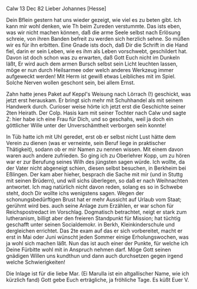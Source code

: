  Calw 13 Dec 82
Lieber Johannes [Hesse]

Dein Bflein gestern hat uns wieder gezeigt, wie viel es zu beten gibt. Ich kann mir wohl denken, wie Th beim Zureden verstummte. Das ists eben, was wir nicht machen können, daß die arme Seele selbst nach Erlösung schreie, von ihren Banden befreit zu werden sich herzlich sehne. So müßen wir es für ihn erbitten. Eine Gnade ists doch, daß Dir die Schrift in die Hand fiel, darin er sein Leben, wie es ihm als Leben vorschwebt, geschildert hat. Davon ist doch schon was zu erwarten, daß Gott Euch nicht im Dunkeln läßt, Er wird auch dem armen Bursch selbst sein Licht leuchten lassen, möge er nun durch Heilsarmee oder welch anderes Werkzeug immer aufgeweckt werden! Mit Herm ist gewiß etwas Leibliches mit im Spiel. Solche Nerven wollen geschont sein, bei allem Ernst.

Zahn hatte jenes Paket auf Keppl's Weisung nach Lörrach (!) geschickt, was jetzt erst herauskam. Er bringt sich mehr mit Schuhhandel als mit seinem Handwerk durch. Curioser weise hörte ich jetzt erst die Geschichte seiner 2ten Heirath. Der Colp. Hasis kam mit seiner Tochter nach Calw und sagte Z: hier habe ich eine Frau für Dich, und so geschahs, weil ja doch ein göttlicher Wille unter der Unverschämtheit verborgen sein konnte!

In Tüb hatte ich mit Uhl geredet, erst ob er selbst nicht Lust hätte dem Verein zu dienen (was er verneinte, sein Beruf liege in praktischer Thätigkeit), sodann ob er mir Namen zu nennen wissen. Mit einem davon waren auch andere zufrieden. So ging ich zu Oberlehrer Kopp, um zu hören war er zur Berufung seines Wilh des jüngsten sagen würde. Ich wollte, da der Vater nicht abgeneigt schien, diesen selbst besuchen, in Berkheim bei Eßlingen. Der kam aber hieher, besprach die Sache mit mir (und in Stuttg mit seinen Brüdern), und will sichs überlegen, so daß er nach Weihnachten antwortet. Ich mag natürlich nicht davon reden, solang es so in Schwebe steht, doch Dir wollte ichs wenigstens sagen. Wegen der schonungsbedürftigen Brust hat er mehr Aussicht auf Urlaub vom Staat; gerühmt wird bes. auch seine Anlage zum Erzählen, er war schon für Reichspostredact im Vorschlag. Dogmatisch betrachtet, neigt er stark zum lutheranism, billigt aber den freieren Standpunkt für Mission; hat tüchtig geschafft unter seinen Socialdemokr. in Berkh, Kleinkinderschule und dergleichen errichtet. Das 2te exam auf das er sich vorbereitet, macht er erst in Mai oder Juni wünscht jeden Sommer einige Erholungswochen, was ja wohl sich machen läßt. Nun das ist auch einer der Punkte, für welche ich Deine Fürbitte wohl mit in Anspruch nehmen darf. Möge Gott seinen gnädigen Willen uns kundthun und dann auch durchsetzen gegen irgend welche Schwierigkeiten!

Die Inlage ist für die liebe Mar. (Ei Marulla ist ein altgallischer Name, wie ich kürzlich fand) Gott gebe Euch erträgliche, ja fröhliche Tage. Es küßt
 Euer V.
